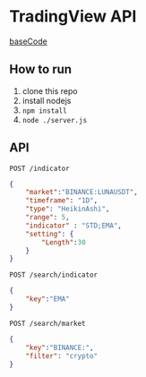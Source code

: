 # TradingView API
[baseCode](https://github.com/Mathieu2301/TradingView-API)


## How to run
1. clone this repo
2. install nodejs
3. `npm install`
4. `node ./server.js`


## API
`POST /indicator`
```json
{
    "market":"BINANCE:LUNAUSDT",
    "timeframe": "1D",
    "type": "HeikinAshi",
    "range": 5,
    "indicator" : "STD;EMA",
    "setting": {
        "Length":30
    }
}

```
`POST /search/indicator`
```json
{
    "key":"EMA"
}
```

`POST /search/market`
```json
{
    "key":"BINANCE:",
    "filter": "crypto"
}
```
